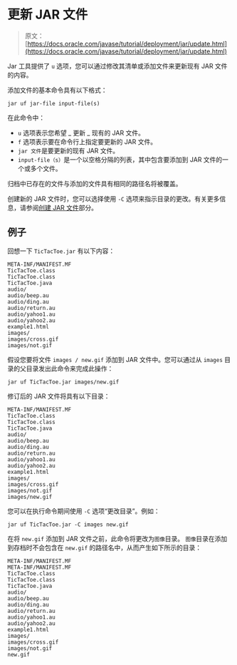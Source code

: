 # 更新 JAR 文件

> 原文： [https://docs.oracle.com/javase/tutorial/deployment/jar/update.html](https://docs.oracle.com/javase/tutorial/deployment/jar/update.html)

Jar 工具提供了 `u` 选项，您可以通过修改其清单或添加文件来更新现有 JAR 文件的内容。

添加文件的基本命令具有以下格式：

```
jar uf jar-file input-file(s)

```

在此命令中：

*   `u` 选项表示您希望 _ 更新 _ 现有的 JAR 文件。
*   `f` 选项表示要在命令行上指定要更新的 JAR 文件。
*   `jar 文件`是要更新的现有 JAR 文件。
*   `input-file（s）`是一个以空格分隔的列表，其中包含要添加到 JAR 文件的一个或多个文件。

归档中已存在的文件与添加的文件具有相同的路径名将被覆盖。

创建新的 JAR 文件时，您可以选择使用 `-C` 选项来指示目录的更改。有关更多信息，请参阅[创建 JAR 文件](build.html)部分。

## 例子

回想一下 `TicTacToe.jar` 有以下内容：

```
META-INF/MANIFEST.MF
TicTacToe.class
TicTacToe.class
TicTacToe.java
audio/
audio/beep.au
audio/ding.au
audio/return.au
audio/yahoo1.au
audio/yahoo2.au
example1.html
images/
images/cross.gif
images/not.gif

```

假设您要将文件 `images / new.gif` 添加到 JAR 文件中。您可以通过从 `images` 目录的父目录发出此命令来完成此操作：

```
jar uf TicTacToe.jar images/new.gif

```

修订后的 JAR 文件将具有以下目录：

```
META-INF/MANIFEST.MF
TicTacToe.class
TicTacToe.class
TicTacToe.java
audio/
audio/beep.au
audio/ding.au
audio/return.au
audio/yahoo1.au
audio/yahoo2.au
example1.html
images/
images/cross.gif
images/not.gif
images/new.gif

```

您可以在执行命令期间使用 `-C` 选项“更改目录”。例如：

```
jar uf TicTacToe.jar -C images new.gif

```

在将 `new.gif` 添加到 JAR 文件之前，此命令将更改为`图像`目录。 `图像`目录在添加到存档时不会包含在 `new.gif` 的路径名中，从而产生如下所示的目录：

```
META-INF/MANIFEST.MF
META-INF/MANIFEST.MF
TicTacToe.class
TicTacToe.class
TicTacToe.java
audio/
audio/beep.au
audio/ding.au
audio/return.au
audio/yahoo1.au
audio/yahoo2.au
example1.html
images/
images/cross.gif
images/not.gif
new.gif

```